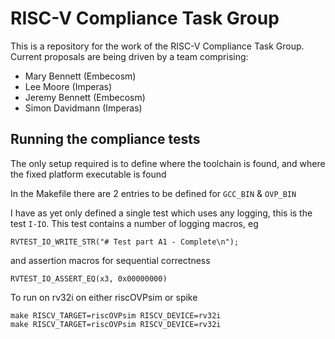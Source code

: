 # RISC-V Compliance Task Group

This is a repository for the work of the RISC-V Compliance Task Group.
Current proposals are being driven by a team comprising:
- Mary Bennett (Embecosm)
- Lee Moore (Imperas)
- Jeremy Bennett (Embecosm)
- Simon Davidmann (Imperas)

## Running the compliance tests

The only setup required is to define where the toolchain is found, and where the fixed platform executable is found

In the Makefile there are 2 entries to be defined for `GCC_BIN` & `OVP_BIN`

I have as yet only defined a single test which uses any logging, this is the test `I-IO`. This test contains a number of logging macros, eg

    RVTEST_IO_WRITE_STR("# Test part A1 - Complete\n");

and assertion macros for sequential correctness

    RVTEST_IO_ASSERT_EQ(x3, 0x00000000)

To run on rv32i on either riscOVPsim or spike

    make RISCV_TARGET=riscOVPsim RISCV_DEVICE=rv32i
    make RISCV_TARGET=riscOVPsim RISCV_DEVICE=rv32i
